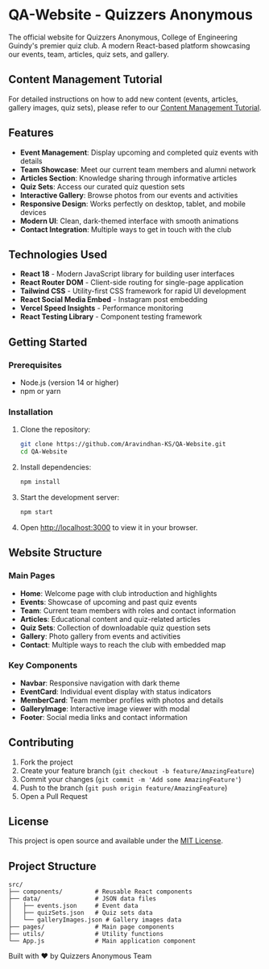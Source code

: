 # QA-Website - Quizzers Anonymous

The official website for Quizzers Anonymous, College of Engineering Guindy's premier quiz club. A modern React-based platform showcasing our events, team, articles, quiz sets, and gallery.

## Content Management Tutorial

For detailed instructions on how to add new content (events, articles, gallery images, quiz sets), please refer to our [Content Management Tutorial](CONTENT_MANAGEMENT.md).

## Features

- **Event Management**: Display upcoming and completed quiz events with details
- **Team Showcase**: Meet our current team members and alumni network
- **Articles Section**: Knowledge sharing through informative articles
- **Quiz Sets**: Access our curated quiz question sets
- **Interactive Gallery**: Browse photos from our events and activities
- **Responsive Design**: Works perfectly on desktop, tablet, and mobile devices
- **Modern UI**: Clean, dark-themed interface with smooth animations
- **Contact Integration**: Multiple ways to get in touch with the club

## Technologies Used

- **React 18** - Modern JavaScript library for building user interfaces
- **React Router DOM** - Client-side routing for single-page application
- **Tailwind CSS** - Utility-first CSS framework for rapid UI development
- **React Social Media Embed** - Instagram post embedding
- **Vercel Speed Insights** - Performance monitoring
- **React Testing Library** - Component testing framework

## Getting Started

### Prerequisites

- Node.js (version 14 or higher)
- npm or yarn

### Installation

1. Clone the repository:
   ```bash
   git clone https://github.com/Aravindhan-KS/QA-Website.git
   cd QA-Website
   ```

2. Install dependencies:
   ```bash
   npm install
   ```

3. Start the development server:
   ```bash
   npm start
   ```

4. Open [http://localhost:3000](http://localhost:3000) to view it in your browser.

## Website Structure

### Main Pages

- **Home**: Welcome page with club introduction and highlights
- **Events**: Showcase of upcoming and past quiz events
- **Team**: Current team members with roles and contact information
- **Articles**: Educational content and quiz-related articles
- **Quiz Sets**: Collection of downloadable quiz question sets
- **Gallery**: Photo gallery from events and activities
- **Contact**: Multiple ways to reach the club with embedded map

### Key Components

- **Navbar**: Responsive navigation with dark theme
- **EventCard**: Individual event display with status indicators
- **MemberCard**: Team member profiles with photos and details
- **GalleryImage**: Interactive image viewer with modal
- **Footer**: Social media links and contact information

## Contributing

1. Fork the project
2. Create your feature branch (`git checkout -b feature/AmazingFeature`)
3. Commit your changes (`git commit -m 'Add some AmazingFeature'`)
4. Push to the branch (`git push origin feature/AmazingFeature`)
5. Open a Pull Request

## License

This project is open source and available under the [MIT License](LICENSE).

## Project Structure

```
src/
├── components/         # Reusable React components
├── data/               # JSON data files
│   ├── events.json     # Event data
│   ├── quizSets.json   # Quiz sets data
│   └── galleryImages.json # Gallery images data
├── pages/              # Main page components
├── utils/              # Utility functions
└── App.js              # Main application component
```

Built with ♥️ by Quizzers Anonymous Team